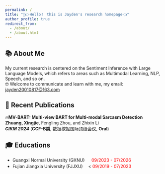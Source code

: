 ```yaml
---
permalink: /
title: "🤣👉Hello！ this is Jayden's research homepage👈"
author_profile: true
redirect_from: 
  - /about/
  - /about.html
---
```


## 📚 About Me

My current research is centered on the Sentiment Inference with Large Language Models, which refers to areas such as Multimodal Learning, NLP, Speech, and so on.</br>
🤓 Welcome to communicate and learn with me, my email: jayden20010817@163.com


## 📣 Recent Publications

🔥**MV-BART: Multi-view BART for Multi-modal Sarcasm Detection**</br>
  **Zhuang, Xingjie**, Fengling Zhou, and Zhixin Li</br>
   _**CIKM 2024**_ (**CCF-B类**, 数据挖掘国际顶级会议, **Oral**)

## 🎓 Educations

* Guangxi Normal University (GXNU) 　<font color='red'> 09/2023 - 07/2026 </font>
* Fujian Jiangxia University (FJJXU) 　<<font color='red'> 09/2019 - 07/2023 </font>



